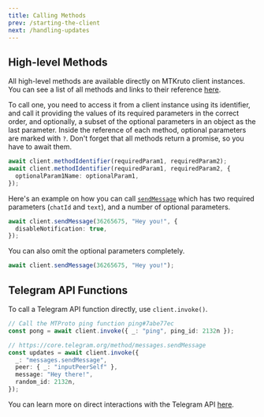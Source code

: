 ```yaml
---
title: Calling Methods
prev: /starting-the-client
next: /handling-updates
---
```


## High-level Methods

All high-level methods are available directly on MTKruto client instances. You
can see a list of all methods and links to their reference [here](/methods).

To call one, you need to access it from a client instance using its identifier,
and call it providing the values of its required parameters in the correct
order, and optionally, a subset of the optional parameters in an object as the
last parameter. Inside the reference of each method, optional parameters are
marked with `?`. Don't forget that all methods return a promise, so you have to
await them.

```ts
await client.methodIdentifier(requiredParam1, requiredParam2);
await client.methodIdentifier(requiredParam1, requiredParam2, {
  optionalParam1Name: optionalParam1,
});
```

Here's an example on how you can call [`sendMessage`](/methods/sendMessage)
which has two required parameters (`chatId` and `text`), and a number of
optional parameters.

```ts
await client.sendMessage(36265675, "Hey you!", {
  disableNotification: true,
});
```

You can also omit the optional parameters completely.

```ts
await client.sendMessage(36265675, "Hey you!");
```

## Telegram API Functions

To call a Telegram API function directly, use `client.invoke()`.

```ts
// Call the MTProto ping function ping#7abe77ec
const pong = await client.invoke({ _: "ping", ping_id: 2132n });

// https://core.telegram.org/method/messages.sendMessage
const updates = await client.invoke({
  _: "messages.sendMessage",
  peer: { _: "inputPeerSelf" },
  message: "Hey there!",
  random_id: 2132n,
});
```

You can learn more on direct interactions with the Telegram API
[here](/interacting-with-telegram-api).
